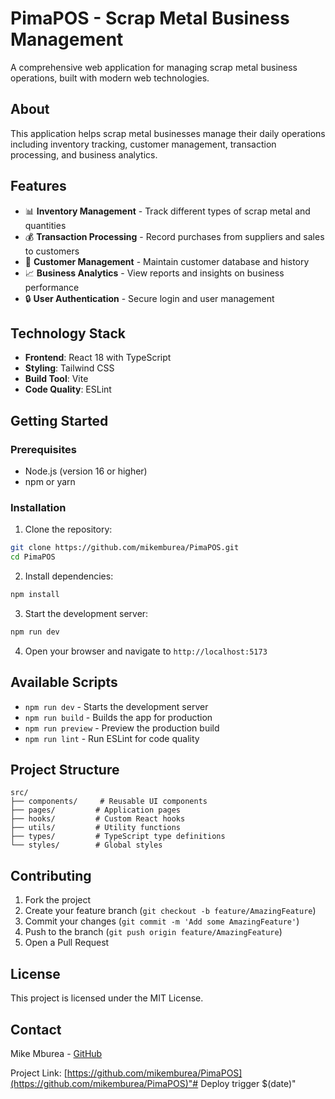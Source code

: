# PimaPOS - Scrap Metal Business Management

A comprehensive web application for managing scrap metal business operations, built with modern web technologies.

## About

This application helps scrap metal businesses manage their daily operations including inventory tracking, customer management, transaction processing, and business analytics.

## Features

- 📊 **Inventory Management** - Track different types of scrap metal and quantities
- 💰 **Transaction Processing** - Record purchases from suppliers and sales to customers  
- 👥 **Customer Management** - Maintain customer database and history
- 📈 **Business Analytics** - View reports and insights on business performance
- 🔒 **User Authentication** - Secure login and user management

## Technology Stack

- **Frontend**: React 18 with TypeScript
- **Styling**: Tailwind CSS
- **Build Tool**: Vite
- **Code Quality**: ESLint

## Getting Started

### Prerequisites
- Node.js (version 16 or higher)
- npm or yarn

### Installation

1. Clone the repository:
```bash
git clone https://github.com/mikemburea/PimaPOS.git
cd PimaPOS
```

2. Install dependencies:
```bash
npm install
```

3. Start the development server:
```bash
npm run dev
```

4. Open your browser and navigate to `http://localhost:5173`

## Available Scripts

- `npm run dev` - Starts the development server
- `npm run build` - Builds the app for production
- `npm run preview` - Preview the production build
- `npm run lint` - Run ESLint for code quality

## Project Structure

```
src/
├── components/     # Reusable UI components
├── pages/         # Application pages
├── hooks/         # Custom React hooks
├── utils/         # Utility functions
├── types/         # TypeScript type definitions
└── styles/        # Global styles
```

## Contributing

1. Fork the project
2. Create your feature branch (`git checkout -b feature/AmazingFeature`)
3. Commit your changes (`git commit -m 'Add some AmazingFeature'`)
4. Push to the branch (`git push origin feature/AmazingFeature`)
5. Open a Pull Request

## License

This project is licensed under the MIT License.

## Contact

Mike Mburea - [GitHub](https://github.com/mikemburea)

Project Link: [https://github.com/mikemburea/PimaPOS](https://github.com/mikemburea/PimaPOS)"# Deploy trigger $(date)" 
